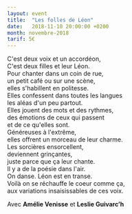 ```yaml
---
layout: event
title:  "Les folles de Léon"
date:   2018-11-10 20:00:00 +0200
month: novembre-2018
tarif: 5€
---
```


C'est deux voix et un accordéon,  
C'est deux filles et leur Léon.  
Pour chanter dans un coin de rue,  
un petit café ou sur une scène,  
elles s'habillent en politesse.  
Elles confessent dans toutes les langues  
les aléas d'un peu partout.  
Elles jouent des mots et des rythmes,  
des émotions de ceux qui passent  
et de ce qu'elles sont.  
Généreuses à l'extrême,  
elles offrent un morceau de leur charme.  
Les sorcières ensorcellent,  
deviennent grinçantes,  
juste parce que ça leur chante.  
Il y a de la poésie dans l'air.  
On danse. Léon est en transe.  
Voilà on se réchauffe le coeur comme ça,  
aux variations insaisissables de ces voix.  

Avec **Amélie Venisse** et **Leslie Guivarc’h**
